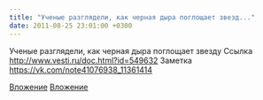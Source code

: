 ```yaml
---
title: "Ученые разглядели, как черная дыра поглощает звезд..."
date: 2011-08-25 23:01:00 +0300
---
```


Ученые разглядели, как черная дыра поглощает звезду
Ссылка
http://www.vesti.ru/doc.html?id=549632
Заметка
https://vk.com/note41076938_11361414

[Вложение](http://www.vesti.ru/doc.html?id=549632)
[Вложение](https://vk.com/note41076938_11361414)
